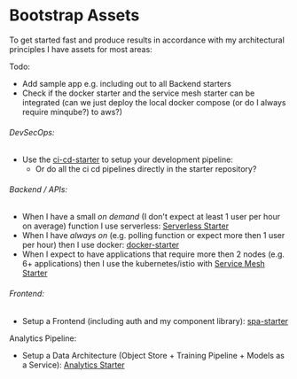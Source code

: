 # Bootstrap Assets

To get started fast and produce results in accordance with my architectural principles I have assets for most areas:

Todo:

* Add sample app e.g. including out to all Backend starters
* Check if the docker starter and the service mesh starter can be integrated \(can we just deploy the local docker compose \(or do I always require minqube?\)  to aws?\)

###### DevSecOps:

* Use the [ci-cd-starter](#) to setup your development pipeline:
  * Or do all the ci cd pipelines directly in the starter repository? 

###### Backend / APIs:

* When I have a small _on demand_ \(I don't expect at least 1 user per hour on average\) function I use serverless: [Serverless Starter](#) 
* When I have _always on_ \(e.g. polling function or expect more then 1 user per hour\) then I use docker: [docker-starter](https://github.com/denseidel/docker-starter) 
* When I expect to have applications that require more then 2 nodes \(e.g. 6+ applications\) then I use the kubernetes/istio with [Service Mesh Starter](https://github.com/denseidel/cloud-setup)

###### Frontend:

* Setup a Frontend \(including auth and my component library\): [spa-starter](https://github.com/denseidel/spa-starter)

Analytics Pipeline:

* Setup a Data Architecture \(Object Store + Training Pipeline + Models as a Service\): [Analytics Starter](#)



